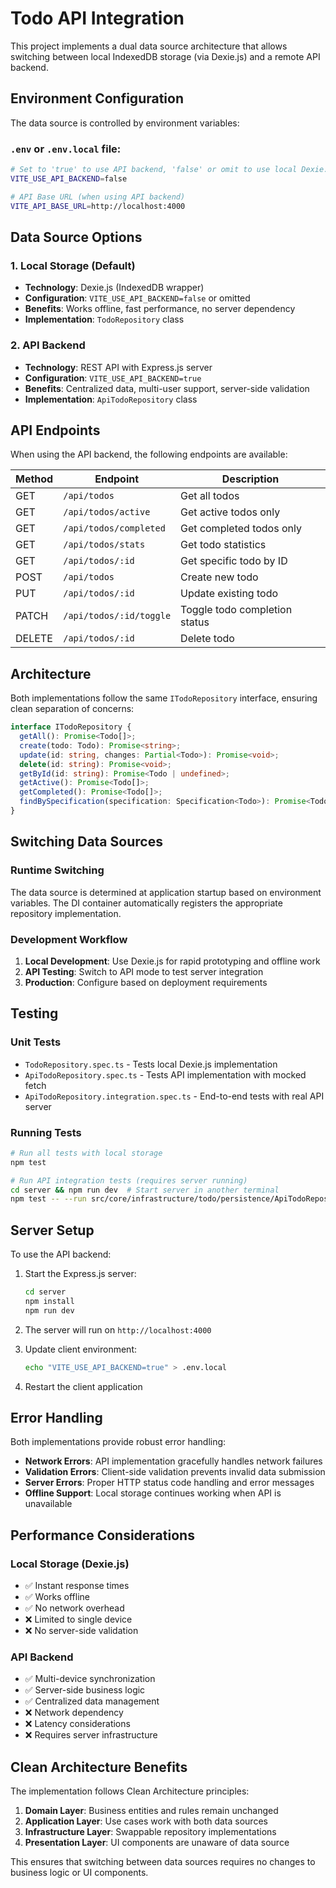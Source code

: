 # Todo API Integration

This project implements a dual data source architecture that allows switching between local IndexedDB storage (via Dexie.js) and a remote API backend.

## Environment Configuration

The data source is controlled by environment variables:

### `.env` or `.env.local` file:
```bash
# Set to 'true' to use API backend, 'false' or omit to use local Dexie.js storage
VITE_USE_API_BACKEND=false

# API Base URL (when using API backend)
VITE_API_BASE_URL=http://localhost:4000
```

## Data Source Options

### 1. Local Storage (Default)
- **Technology**: Dexie.js (IndexedDB wrapper)
- **Configuration**: `VITE_USE_API_BACKEND=false` or omitted
- **Benefits**: Works offline, fast performance, no server dependency
- **Implementation**: `TodoRepository` class

### 2. API Backend
- **Technology**: REST API with Express.js server
- **Configuration**: `VITE_USE_API_BACKEND=true`
- **Benefits**: Centralized data, multi-user support, server-side validation
- **Implementation**: `ApiTodoRepository` class

## API Endpoints

When using the API backend, the following endpoints are available:

| Method | Endpoint | Description |
|--------|----------|-------------|
| GET | `/api/todos` | Get all todos |
| GET | `/api/todos/active` | Get active todos only |
| GET | `/api/todos/completed` | Get completed todos only |
| GET | `/api/todos/stats` | Get todo statistics |
| GET | `/api/todos/:id` | Get specific todo by ID |
| POST | `/api/todos` | Create new todo |
| PUT | `/api/todos/:id` | Update existing todo |
| PATCH | `/api/todos/:id/toggle` | Toggle todo completion status |
| DELETE | `/api/todos/:id` | Delete todo |

## Architecture

Both implementations follow the same `ITodoRepository` interface, ensuring clean separation of concerns:

```typescript
interface ITodoRepository {
  getAll(): Promise<Todo[]>;
  create(todo: Todo): Promise<string>;
  update(id: string, changes: Partial<Todo>): Promise<void>;
  delete(id: string): Promise<void>;
  getById(id: string): Promise<Todo | undefined>;
  getActive(): Promise<Todo[]>;
  getCompleted(): Promise<Todo[]>;
  findBySpecification(specification: Specification<Todo>): Promise<Todo[]>;
}
```

## Switching Data Sources

### Runtime Switching
The data source is determined at application startup based on environment variables. The DI container automatically registers the appropriate repository implementation.

### Development Workflow
1. **Local Development**: Use Dexie.js for rapid prototyping and offline work
2. **API Testing**: Switch to API mode to test server integration
3. **Production**: Configure based on deployment requirements

## Testing

### Unit Tests
- `TodoRepository.spec.ts` - Tests local Dexie.js implementation
- `ApiTodoRepository.spec.ts` - Tests API implementation with mocked fetch
- `ApiTodoRepository.integration.spec.ts` - End-to-end tests with real API server

### Running Tests

```bash
# Run all tests with local storage
npm test

# Run API integration tests (requires server running)
cd server && npm run dev  # Start server in another terminal
npm test -- --run src/core/infrastructure/todo/persistence/ApiTodoRepository.integration.spec.ts
```

## Server Setup

To use the API backend:

1. Start the Express.js server:
   ```bash
   cd server
   npm install
   npm run dev
   ```

2. The server will run on `http://localhost:4000`

3. Update client environment:
   ```bash
   echo "VITE_USE_API_BACKEND=true" > .env.local
   ```

4. Restart the client application

## Error Handling

Both implementations provide robust error handling:

- **Network Errors**: API implementation gracefully handles network failures
- **Validation Errors**: Client-side validation prevents invalid data submission
- **Server Errors**: Proper HTTP status code handling and error messages
- **Offline Support**: Local storage continues working when API is unavailable

## Performance Considerations

### Local Storage (Dexie.js)
- ✅ Instant response times
- ✅ Works offline
- ✅ No network overhead
- ❌ Limited to single device
- ❌ No server-side validation

### API Backend
- ✅ Multi-device synchronization
- ✅ Server-side business logic
- ✅ Centralized data management
- ❌ Network dependency
- ❌ Latency considerations
- ❌ Requires server infrastructure

## Clean Architecture Benefits

The implementation follows Clean Architecture principles:

1. **Domain Layer**: Business entities and rules remain unchanged
2. **Application Layer**: Use cases work with both data sources
3. **Infrastructure Layer**: Swappable repository implementations
4. **Presentation Layer**: UI components are unaware of data source

This ensures that switching between data sources requires no changes to business logic or UI components.
